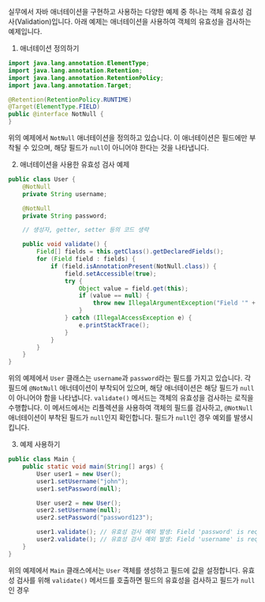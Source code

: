 실무에서 자바 애너테이션을 구현하고 사용하는 다양한 예제 중 하나는 객체 유효성 검사(Validation)입니다. 아래 예제는 애너테이션을 사용하여 객체의 유효성을 검사하는 예제입니다.

1. 애너테이션 정의하기
```java
import java.lang.annotation.ElementType;
import java.lang.annotation.Retention;
import java.lang.annotation.RetentionPolicy;
import java.lang.annotation.Target;

@Retention(RetentionPolicy.RUNTIME)
@Target(ElementType.FIELD)
public @interface NotNull {
}
```

위의 예제에서 `NotNull` 애너테이션을 정의하고 있습니다. 이 애너테이션은 필드에만 부착될 수 있으며, 해당 필드가 `null`이 아니어야 한다는 것을 나타냅니다.

2. 애너테이션을 사용한 유효성 검사 예제
```java
public class User {
    @NotNull
    private String username;

    @NotNull
    private String password;

    // 생성자, getter, setter 등의 코드 생략

    public void validate() {
        Field[] fields = this.getClass().getDeclaredFields();
        for (Field field : fields) {
            if (field.isAnnotationPresent(NotNull.class)) {
                field.setAccessible(true);
                try {
                    Object value = field.get(this);
                    if (value == null) {
                        throw new IllegalArgumentException("Field '" + field.getName() + "' is required.");
                    }
                } catch (IllegalAccessException e) {
                    e.printStackTrace();
                }
            }
        }
    }
}
```

위의 예제에서 `User` 클래스는 `username`과 `password`라는 필드를 가지고 있습니다. 각 필드에 `@NotNull` 애너테이션이 부착되어 있으며, 해당 애너테이션은 해당 필드가 `null`이 아니어야 함을 나타냅니다. `validate()` 메서드는 객체의 유효성을 검사하는 로직을 수행합니다. 이 메서드에서는 리플렉션을 사용하여 객체의 필드를 검사하고, `@NotNull` 애너테이션이 부착된 필드가 `null`인지 확인합니다. 필드가 `null`인 경우 예외를 발생시킵니다.

3. 예제 사용하기
```java
public class Main {
    public static void main(String[] args) {
        User user1 = new User();
        user1.setUsername("john");
        user1.setPassword(null);

        User user2 = new User();
        user2.setUsername(null);
        user2.setPassword("password123");

        user1.validate(); // 유효성 검사 예외 발생: Field 'password' is required.
        user2.validate(); // 유효성 검사 예외 발생: Field 'username' is required.
    }
}
```

위의 예제에서 `Main` 클래스에서는 `User` 객체를 생성하고 필드에 값을 설정합니다. 유효성 검사를 위해 `validate()` 메서드를 호출하면 필드의 유효성을 검사하고 필드가 `null`인 경우